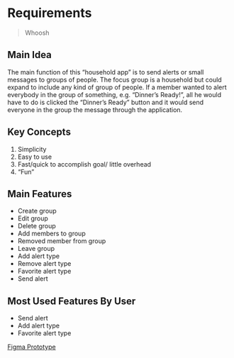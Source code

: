 # Requirements
> Whoosh

## Main Idea

The main function of this “household app” is to send alerts or small messages to groups of people. The focus group is a household but could expand to include any kind of group of people. If a member wanted to alert everybody in the group of something, e.g. “Dinner’s Ready!”, all he would have to do is clicked the “Dinner’s Ready” button and it would send everyone in the group the message through the application.

## Key Concepts

1. Simplicity
2. Easy to use
3. Fast/quick to accomplish goal/ little overhead
4. “Fun”

## Main Features

- Create group
- Edit group
- Delete group
- Add members to group
- Removed member from group
- Leave group
- Add alert type
- Remove alert type
- Favorite alert type
- Send alert

## Most Used Features By User

- Send alert
- Add alert type
- Favorite alert type

[Figma Prototype](https://www.figma.com/proto/cBbwazMdPmn8w98q14cPxrw0/Household-App?node-id=1%3A2&viewport=-358%2C321%2C0.616693&scaling=scale-down)